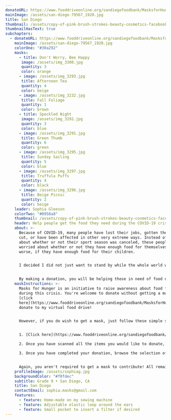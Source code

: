 ```yaml
---
donateURL: https://www.fooddriveonline.org/sandiegofoodbank/MasksforHunger
mainImage: /assets/san-diego-79567_1920.jpg
title: San Diego
thumbnail: /assets/copy-of-pink-brush-strokes-beauty-cosmetics-facebook-cover-2.png
thumbnailHasText: true
subchapters:
  - donateURL: https://www.fooddriveonline.org/sandiegofoodbank/MasksforHunger
    mainImage: /assets/san-diego-79567_1920.jpg
    colorOne: "#30a292"
    masks:
      - title: Don't Worry, Bee Happy
       image: /assets/img_3300.jpg
       quantity: 3
       color: orange
      - image: /assets/img_3293.jpg
       title: Afternoon Tea
       quantity: 4
       color: beige
      - image: /assets/img_3232.jpg
       title: Fall Foliage
       quantity: 1
       color: brown
      - title: Speckled Night
       image: /assets/img_3292.jpg
       quantity: 3
       color: blue
      - image: /assets/img_3291.jpg
       title: Green Thumb
       quantity: 6
       color: green
      - image: /assets/img_3295.jpg
       title: Sunday Sailing
       quantity: 5
       color: blue
      - image: /assets/img_3297.jpg
       title: Truffula Puffs
       quantity: 4
       color: black
      - image: /assets/img_3296.jpg
       title: Beige Picnic
       quantity: 2
       color: beige
    leader: Sophia Gleeson
    colorTwo: "#0958a8"
    thumbnail: /assets/copy-of-pink-brush-strokes-beauty-cosmetics-facebook-cover-2.png
    header: Help people get the food they need during the COVID-19 crisis
    about: >-
      Because of COVID-19, many people have lost their jobs, gotten their salary
      cut, or have been affected in other very extreme ways. Instead of worrying
      about whether or not their sport season was canceled, these people are
      worried about whether or not they have enough food for themselves. Even
      worse, if they have enough food for their children.


      I decided I did not just want to stand by while the whole world was struggling through the effects, big or small, of the outbreak. I wanted to help, and joining Masks for Hunger was the perfect opportunity.


      By making a donation, you will be helping those in need of food due to COVID-19. We are immensely grateful for anything you can do!
    maskInstructions: >-
      Masks for Hunger is an initiative to raise awareness about food for all
      during this crisis. You're welcome to donate without getting a mask. Just
      [click
      here](https://www.fooddriveonline.org/sandiegofoodbank/MasksforHunger) to
      donate to my virtual food drive!


      However, if you do wish to get a mask, just follow these simple steps:


      1. [Click here](https://www.fooddriveonline.org/sandiegofoodbank/MasksforHunger) to be directed to my virtual food drive with the San Diego Food Bank and press "start". Select the items you would like to donate by moving them off the shelf and "scanning" each one at the cash register. As you scan, each item will show up on the reciept to the right of the cash register. A pledge of at least $25 is recommended to get a mask.

      2. Once you have scanned all the items you would like to donate, press "checkout". You will then be asked to fill out a donation form with payment information.

      3. Once you have completed your donation, browse the selection of masks and click on the link called "I want a mask" in the "Contact" section below. You should receive a response by mail shortly.


      Again, you aren't required to get a mask to contribute! All remaining masks will be given to local hospitals or non-profits on the frontline.
    profileImage: /assets/sophiag.jpg
    backgroundColor: "#f0fdec"
    subtitle: Grade 9 • San Diego, CA
    title: San Diego
    contactEmail: sophia.masks@gmail.com
    features:
      - feature: Home-made on my sewing machine
      - feature: Adjustable elastic loop around the ears
      - feature: Small pocket to insert a filter if desired
---
```

